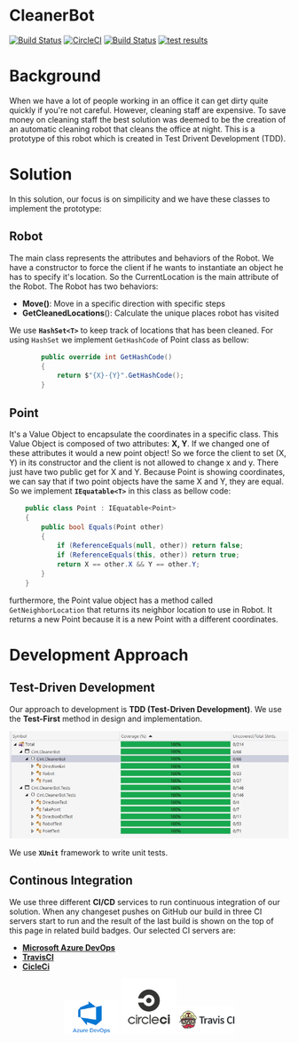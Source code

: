 # CleanerBot
[![Build Status](https://www.travis-ci.com/alireza-es/CleanerBot.svg?branch=master)](https://www.travis-ci.com/alireza-es/CleanerBot) [![CircleCI](https://circleci.com/gh/alireza-es/CleanerBot.svg?style=svg)](https://circleci.com/gh/alireza-es/CleanerBot) [![Build Status](https://dev.azure.com/alireza-es/CleanerBot/_apis/build/status/CleanerBot-.Net%20Core-CI?branchName=master)](https://dev.azure.com/alireza-es/CleanerBot/_build/latest?definitionId=6&branchName=master) [![test results](https://img.shields.io/azure-devops/tests/alireza-es/CleanerBot/6)](https://dev.azure.com/alireza-es/CleanerBot/_build?definitionId=6)




# Background
When we have a lot of people working in an office it can get dirty quite quickly if you're not careful.
However, cleaning staff are expensive. To save money on cleaning staff the best solution was deemed to be the creation of an automatic cleaning robot that cleans the office at night.
This is a prototype of this robot which is created in Test Drivent Development (TDD).

# Solution
In this solution, our focus is on simpilicity and we have these classes to implement the prototype:

## Robot
The main class represents the attributes and behaviors of the Robot. We have a constructor to force the client if he wants to instantiate an object he has to specify it's location. So the CurrentLocation is the main attribute of the Robot. 
The Robot has two behaviors:
- **Move()**: Move in a specific direction with specific steps
- **GetCleanedLocations**(): Calculate the unique places robot has visited

We use **`HashSet<T>`** to keep track of locations that has been cleaned. For using `HashSet` we implement `GetHashCode` of Point class as bellow:
```csharp
        public override int GetHashCode()
        {
            return $"{X}-{Y}".GetHashCode();
        }
```
## Point
It's a Value Object to encapsulate  the coordinates in a specific class. This Value Object is composed of two attributes: **X, Y**. If we changed one of these attributes it would a new point object! So we force the client to set (X, Y) in its constructor and the client is not allowed to change x and y. There just have two public get for X and Y.
Because Point is showing coordinates, we can say that if two point objects have the same X and Y, they are equal. So we implement **`IEquatable<T>`** in this class as bellow code:
```csharp
    public class Point : IEquatable<Point>
    {
        public bool Equals(Point other)
        {
            if (ReferenceEquals(null, other)) return false;
            if (ReferenceEquals(this, other)) return true;
            return X == other.X && Y == other.Y;
        }
    }
```
furthermore, the Point value object has a method called `GetNeighborLocation` that returns its neighbor location to use in Robot. It returns a new Point because it is a new Point with a different coordinates.

# Development Approach
## Test-Driven Development
Our approach to development is **TDD (Test-Driven Development)**. We use the **Test-First** method in design and implementation. 

<img src="https://github.com/alireza-es/CleanerBot/blob/master/docs/images/CodeCoverage.JPG"/>

We use **`XUnit`** framework to write unit tests.
## Continous Integration
We use three different **CI/CD** services to run continuous integration of our solution. When any changeset pushes on GitHub our build in three CI servers start to run and the result of the last build is shown on the top of this page in related build badges. Our selected CI servers are:
- [**Microsoft Azure DevOps**](https://dev.azure.com/alireza-es/CleanerBot/_build/latest?definitionId=6&branchName=master)
- [**TravisCI** ](https://www.travis-ci.com/alireza-es/CleanerBot)
- [**CicleCi**](https://circleci.com/gh/alireza-es/CleanerBot)
<p align="center">
<img src="https://github.com/alireza-es/CleanerBot/blob/master/docs/ci/azuredevops.png" width="100px"/> <img src="https://github.com/alireza-es/CleanerBot/blob/master/docs/ci/circleci.png" width="100px"/> <img src="https://github.com/alireza-es/CleanerBot/blob/master/docs/ci/travisci.png" width="100px"/>
</p>



